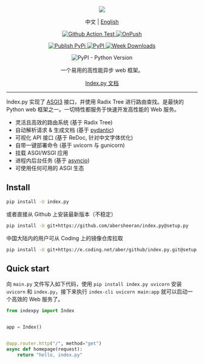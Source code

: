 <div align="center">

<img style="max-width:60%;" src="https://raw.githubusercontent.com/abersheeran/index.py/master/docs/img/index-py.png" />

<p>
中文
|
<a href="https://github.com/abersheeran/index.py/tree/master/README-en.md">English</a>
</p>

<p>
<a href="https://github.com/abersheeran/index.py/actions?query=workflow%3ATest">
<img src="https://github.com/abersheeran/index.py/workflows/Test/badge.svg" alt="Github Action Test" />
</a>

<a href="https://github.com/abersheeran/index.py/actions?query=workflow%3AOnPush">
<img src="https://github.com/abersheeran/index.py/workflows/OnPush/badge.svg" alt="OnPush" />
</a>
</p>

<p>
<a href="https://github.com/abersheeran/index.py/actions?query=workflow%3A%22Publish+PyPi%22">
<img src="https://github.com/abersheeran/index.py/workflows/Publish%20PyPi/badge.svg" alt="Publish PyPi" />
</a>

<a href="https://pypi.org/project/index.py/">
<img src="https://img.shields.io/pypi/v/index.py" alt="PyPI" />
</a>

<a href="https://pepy.tech/project/index-py/week">
<img src="https://pepy.tech/badge/index-py/week" alt="Week Downloads">
</a>
</p>

<p>
<img src="https://img.shields.io/pypi/pyversions/index.py" alt="PyPI - Python Version" />
</p>

一个易用的高性能异步 web 框架。

<a href="https://index-py.abersheeran.com">Index.py 文档</a>

</div>

---

Index.py 实现了 [ASGI3](http://asgi.readthedocs.io/en/latest/) 接口，并使用 Radix Tree 进行路由查找。是最快的 Python web 框架之一。一切特性都服务于快速开发高性能的 Web 服务。

- 灵活且高效的路由系统 (基于 Radix Tree)
- 自动解析请求 & 生成文档 (基于 [pydantic](https://pydantic-docs.helpmanual.io/))
- 可视化 API 接口 (基于 ReDoc, 针对中文字体优化)
- 自带一键部署命令 (基于 uvicorn 与 gunicorn)
- 挂载 ASGI/WSGI 应用
- 进程内后台任务 (基于 [asyncio](https://docs.python.org/3/library/asyncio.html))
- 可使用任何可用的 ASGI 生态

## Install

```bash
pip install -U index.py
```

或者直接从 Github 上安装最新版本（不稳定）

```bash
pip install -U git+https://github.com/abersheeran/index.py@setup.py
```

中国大陆内的用户可从 Coding 上的镜像仓库拉取

```bash
pip install -U git+https://e.coding.net/aber/github/index.py.git@setup.py
```

## Quick start

向 `main.py` 文件写入如下代码，使用 `pip install index.py uvicorn` 安装 `uvicorn` 和 `index.py`，接下来执行 `index-cli uvicorn main:app` 就可以启动一个高效的 Web 服务了。

```python
from indexpy import Index


app = Index()


@app.router.http("/", method="get")
async def homepage(request):
    return "hello, index.py"
```
